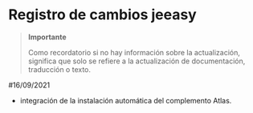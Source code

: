 # Registro de cambios jeeasy

>**Importante**
>
>Como recordatorio si no hay información sobre la actualización, significa que solo se refiere a la actualización de documentación, traducción o texto.

#16/09/2021

- integración de la instalación automática del complemento Atlas.
